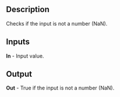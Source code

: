 ## Description
Checks if the input is not a number (NaN).

## Inputs
**In** - Input value.

## Output
**Out** - True if the input is not a number (NaN).